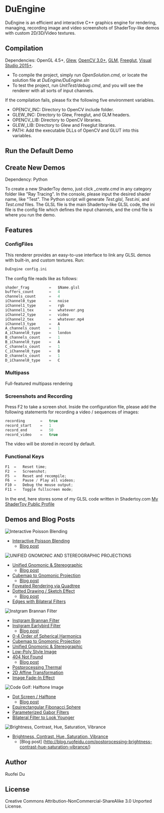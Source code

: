 # DuEngine
DuEngine is an efficient and interactive C++ graphics engine for rendering, managing, recording image and video screenshots of ShaderToy-like demos with custom 2D/3D/Video textures.

## Compilation
Dependencies: 
OpenGL 4.5+, [Glew](http://glew.sourceforge.net/install.html), 
[OpenCV 3.0+](https://opencv.org/releases.html), 
[GLM](https://github.com/g-truc/glm/releases), 
[Freeglut](http://freeglut.sourceforge.net/index.php#download), 
[Visual Studio 2015+](https://www.visualstudio.com/downloads).

* To compile the project, simply run *OpenSolution.cmd*, or locate the solution file at *DuEngine/DuEngine.sln*
* To test the project, run *UnitTest/debug.cmd*, and you will see the renderer with all sorts of input channels.

If the compilation fails, please fix the following five environment variables.

* OPENCV_INC: Directory to OpenCV include folder.
* GLEW_INC: Directory to Glew, Freeglut, and GLM headers.
* OPENCV_LIB: Directory to OpenCV libraries.
* GLEW_LIB: Directory to Glew and Freeglut libraries.
* PATH: Add the executable DLLs of OpenCV and GLUT into this variables.

## Run the Default Demo


## Create New Demos
Dependency: Python

To create a new ShaderToy demo, just click *_create.cmd* in any category folder like "Ray Tracing". In the console, please input the desired shader name, like "Test". The Python script will generate *Test.glsl*, *Test.ini*, and *Test.cmd* files. The GLSL file is the main Shadertoy-like GLSL code, the ini file is the config file which defines the input channels, and the cmd file is where you run the demo.

## Features
### ConfigFiles
This renderer provides an easy-to-use interface to link any GLSL demos with built-in, and custom textures.
Run:
```c
DuEngine config.ini
```
The config file reads like as follows:
```c
shader_frag		    =	$Name.glsl
buffers_count	    =	4
channels_count	    =	4
iChannel0_type	    =	noise
iChannel1_type	    =	rgb
iChannel1_tex       =   whatever.png
iChannel2_type	    =	video
iChannel2_tex       =   whatever.mp4
iChannel3_type	    =	A
A_channels_count	=	1
A_iChannel0_type	=	london
B_channels_count	=	1
B_iChannel0_type	=	A
C_channels_count	=	1
C_iChannel0_type	=	B
D_channels_count	=	1
D_iChannel0_type	=	C
```

### Multipass
Full-featured multipass rendering

### Screenshots and Recording
Press F2 to take a screen shot. Inside the configuration file, please add the following statements for recording a video / sequences of images:
```C
recording		=	true
record_start	=	1
record_end		=	50
record_video	=	true
```
The video will be stored in record by default.

### Functional Keys
```C
F1	=	Reset time;
F2	=	Screenshot;
F5	=	Reset and recompile;
F6	=	Pause / Play all videos;
F10	=	Debug the mouse output;
F11	=	Toggle fullscreen mode;
```

In the end, here stores some of my GLSL code written in Shadertoy.com
[My ShaderToy Public Profile](https://www.shadertoy.com/user/starea)

## Demos and Blog Posts
![Interactive Poisson Blending](http://www.duruofei.com/Public/trailer/poisson.jpg)
* [Interactive Poisson Blending](https://www.shadertoy.com/view/4l3Xzl)
    * [Blog post](http://blog.ruofeidu.com/interactive-poisson-blending)

![UNIFIED GNOMONIC AND STEREOGRAPHIC PROJECTIONS](http://blog.ruofeidu.com/wp-content/uploads/2017/04/p2.jpg)
* [Unified Gnomonic & Stereographic](https://www.shadertoy.com/view/ldBczm)
	* [Blog post](http://blog.ruofeidu.com/unified-gnomonic-stereographic-projections/)
* [Cubemap to Gnomonic Projection](https://www.shadertoy.com/view/4sjcz1)
	* [Blog post](http://blog.ruofeidu.com/equirectangular-gnomonic-projections-cubemaps/)
* [Foveated Rendering via Quadtree](https://www.shadertoy.com/view/Ml3SDf)
* [Dotted Drawing / Sketch Effect](https://www.shadertoy.com/view/ldSyzV)
	* [Blog post](http://blog.ruofeidu.com/dotted-drawing-sketch-effect/)
* [Edges with Bilateral Filters](https://www.shadertoy.com/view/MlG3WG)

![Instgram Brannan Filter](http://blog.ruofeidu.com/wp-content/uploads/2017/11/earlybird.jpg)
* [Instgram Brannan Filter](https://www.shadertoy.com/view/4lSyDK)
* [Instgram Earlybird Filter](https://www.shadertoy.com/view/XlSyWV)
    * [Blog post](http://blog.ruofeidu.com/implementing-instagram-filters-brannan/)
* [0-4 Order of Spherical Harmonics](https://www.shadertoy.com/view/4dsyW8)
* [Cubemap to Gnomonic Projection](https://www.shadertoy.com/view/4sjcz1)
* [Unified Gnomonic & Stereographic](https://www.shadertoy.com/view/ldBczm)
* [Low-Poly Style Image](https://www.shadertoy.com/view/llGGz3)
* [404 Not Found](http://duruofei.com/404) 
    * [Blog post](http://blog.ruofeidu.com/404-not-found-two-triangles/)
* [Postprocessing Thermal](https://www.shadertoy.com/view/4dcSDH)
* [2D Affine Transformation](https://www.shadertoy.com/view/llBSWw)
* [Image Fade-In Effect](https://www.shadertoy.com/view/MlcSz2)

![Code Golf: Halftone Image](http://blog.ruofeidu.com/wp-content/uploads/2017/10/golf.jpg)
* [Dot Screen / Halftone](https://www.shadertoy.com/view/4sBBDK)
	* [Blog post](http://blog.ruofeidu.com/code-golf-halftone-image/)
* [Equirectangular Fibonacci Sphere](https://www.shadertoy.com/view/Ms2yDK)
* [Parameterized Gabor Filters](https://www.shadertoy.com/view/4sBcRV)
* [Bilateral Filter to Look Younger](https://www.shadertoy.com/view/XtVGWG)

![Brightness, Contrast, Hue, Saturation, Vibrance](http://blog.ruofeidu.com/wp-content/uploads/2017/10/hue.jpg)
* [Brightness, Contrast, Hue, Saturation, Vibrance](https://www.shadertoy.com/view/MdjBRy)
	* [Blog post] (http://blog.ruofeidu.com/postprocessing-brightness-contrast-hue-saturation-vibrance/)

Author
----
Ruofei Du


License
----
Creative Commons Attribution-NonCommercial-ShareAlike 3.0 Unported License.